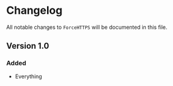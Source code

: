 # Changelog

All notable changes to `ForceHTTPS` will be documented in this file.

## Version 1.0

### Added
- Everything
